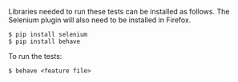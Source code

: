 Libraries needed to run these tests can be installed as follows. The Selenium plugin will also need to be installed in Firefox.

    $ pip install selenium
    $ pip install behave

To run the tests:

    $ behave <feature file>
    
